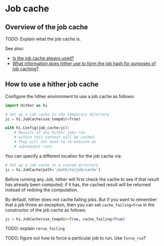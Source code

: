 # Job cache

## Overview of the job cache

TODO: Explain what the job cache is.

See also:

* [Is the job cache always used?](./faq.md#is-the-job-cache-always-used)
* [What information does hither use to form the job hash for purposes of job caching?](./faq.md#what-information-does-hither-use-to-form-the-job-hash-for-purposes-of-job-caching)

## How to use a hither job cache

Configure the hither environment to use a job cache as follows:

```python
import Hither as hi

# Set up a job cache in the temporary directory
jc = hi.JobCache(use_tempdir=True)

with hi.Config(job_cache=jc):
    # Results of any hither jobs run
    # within this context will be cached.
    # They will not need to re-execute on
    # subsequent runs.
```

You can specify a different location for the job cache via:

```python
# Set up a job cache in a custom directory
jc = hi.JobCache(path='/path/to/job/cache')
```

Before running any Job, hither will first check the cache to see if that result
has already been computed; if it has, the cached result will be returned instead
of redoing the computation.

By default, hither does not cache failing jobs. But if you want to remember that a job threw an exception, then you can set `cache_failing=True` in the constructor of the job cache as follows:

```python
jc = hi.JobCache(use_tempdir=True, cache_failing=True)
```

TODO: explain `rerun_failing`

TODO: figure out how to force a particular job to run. Use `force_run`?
